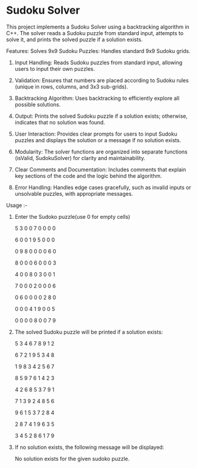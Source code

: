 # Sudoku Solver
This project implements a Sudoku Solver using a backtracking algorithm in C++. The solver reads a Sudoku puzzle from standard input, attempts to solve it, and prints the solved puzzle if a solution exists.


Features:
Solves 9x9 Sudoku Puzzles: Handles standard 9x9 Sudoku grids.

1. Input Handling: Reads Sudoku puzzles from standard input, allowing users to input their own puzzles.

2. Validation: Ensures that numbers are placed according to Sudoku rules (unique in rows, columns, and 3x3 sub-grids).

3. Backtracking Algorithm: Uses backtracking to efficiently explore all possible solutions.

4. Output: Prints the solved Sudoku puzzle if a solution exists; otherwise, indicates that no solution was found.

5. User Interaction: Provides clear prompts for users to input Sudoku puzzles and displays the solution or a message if no solution exists.

6. Modularity: The solver functions are organized into separate functions (isValid, SudokuSolver) for clarity and maintainability.

7. Clear Comments and Documentation: Includes comments that explain key sections of the code and the logic behind the algorithm.

8. Error Handling: Handles edge cases gracefully, such as invalid inputs or unsolvable puzzles, with appropriate messages.

Usage :-

1. Enter the Sudoko puzzle(use 0 for empty cells)

      5 3 0 0 7 0 0 0 0

      6 0 0 1 9 5 0 0 0

      0 9 8 0 0 0 0 6 0

      8 0 0 0 6 0 0 0 3

      4 0 0 8 0 3 0 0 1

      7 0 0 0 2 0 0 0 6

      0 6 0 0 0 0 2 8 0

      0 0 0 4 1 9 0 0 5

      0 0 0 0 8 0 0 7 9


2. The solved Sudoku puzzle will be printed if a solution exists:

      5 3 4 6 7 8 9 1 2

      6 7 2 1 9 5 3 4 8

      1 9 8 3 4 2 5 6 7

      8 5 9 7 6 1 4 2 3

      4 2 6 8 5 3 7 9 1

      7 1 3 9 2 4 8 5 6

      9 6 1 5 3 7 2 8 4

      2 8 7 4 1 9 6 3 5

      3 4 5 2 8 6 1 7 9


3. If no solution exists, the following message will be displayed:

   No solution exists for the given sudoko puzzle.


   
   
